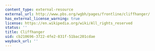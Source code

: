 ```yaml
---
content_type: external-resource
external_url: http://www.pbs.org/wgbh/pages/frontline/cliffhanger/
has_external_license_warning: true
license: https://en.wikipedia.org/wiki/All_rights_reserved
status: ''
title: Cliffhanger
uid: cb210696-3722-4fe2-831f-51bac201cdae
wayback_url: ''
---
```

